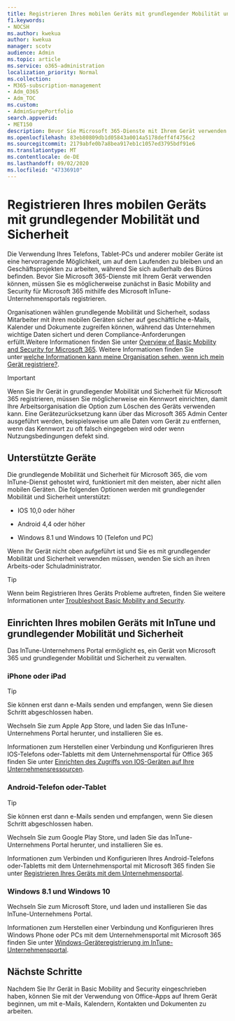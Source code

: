 ```yaml
---
title: Registrieren Ihres mobilen Geräts mit grundlegender Mobilität und Sicherheit
f1.keywords:
- NOCSH
ms.author: kwekua
author: kwekua
manager: scotv
audience: Admin
ms.topic: article
ms.service: o365-administration
localization_priority: Normal
ms.collection:
- M365-subscription-management
- Adm_O365
- Adm_TOC
ms.custom:
- AdminSurgePortfolio
search.appverid:
- MET150
description: Bevor Sie Microsoft 365-Dienste mit Ihrem Gerät verwenden können, müssen Sie es möglicherweise zunächst in Basic Mobility and Security für Microsoft 365 registrieren.
ms.openlocfilehash: 83eb80809db1d05843a0014a5178deff4f4756c2
ms.sourcegitcommit: 2179abfe0b7a8bea917eb1c1057ed3795bdf91e6
ms.translationtype: MT
ms.contentlocale: de-DE
ms.lasthandoff: 09/02/2020
ms.locfileid: "47336910"
---
```

# <a name="enroll-your-mobile-device-using-basic-mobility-and-security"></a>Registrieren Ihres mobilen Geräts mit grundlegender Mobilität und Sicherheit

Die Verwendung Ihres Telefons, Tablet-PCs und anderer mobiler Geräte ist eine hervorragende Möglichkeit, um auf dem Laufenden zu bleiben und an Geschäftsprojekten zu arbeiten, während Sie sich außerhalb des Büros befinden. Bevor Sie Microsoft 365-Dienste mit Ihrem Gerät verwenden können, müssen Sie es möglicherweise zunächst in Basic Mobility and Security für Microsoft 365 mithilfe des Microsoft InTune-Unternehmensportals registrieren.

Organisationen wählen grundlegende Mobilität und Sicherheit, sodass Mitarbeiter mit ihren mobilen Geräten sicher auf geschäftliche e-Mails, Kalender und Dokumente zugreifen können, während das Unternehmen wichtige Daten sichert und deren Compliance-Anforderungen erfüllt.Weitere Informationen finden Sie unter [Overview of Basic Mobility and Security for Microsoft 365](overview-of-basic-mobility-and-security-for-microsoft-365.md). Weitere Informationen finden Sie unter [welche Informationen kann meine Organisation sehen, wenn ich mein Gerät registriere?](https://docs.microsoft.com/intune-user-help/what-info-can-your-company-see-when-you-enroll-your-device-in-intune).

>[!IMPORTANT] 
>Wenn Sie Ihr Gerät in grundlegender Mobilität und Sicherheit für Microsoft 365 registrieren, müssen Sie möglicherweise ein Kennwort einrichten, damit Ihre Arbeitsorganisation die Option zum Löschen des Geräts verwenden kann. Eine Gerätezurücksetzung kann über das Microsoft 365 Admin Center ausgeführt werden, beispielsweise um alle Daten vom Gerät zu entfernen, wenn das Kennwort zu oft falsch eingegeben wird oder wenn Nutzungsbedingungen defekt sind.

## <a name="supported-devices"></a>Unterstützte Geräte

Die grundlegende Mobilität und Sicherheit für Microsoft 365, die vom InTune-Dienst gehostet wird, funktioniert mit den meisten, aber nicht allen mobilen Geräten. Die folgenden Optionen werden mit grundlegender Mobilität und Sicherheit unterstützt:

- IOS 10,0 oder höher
    
- Android 4,4 oder höher
    
- Windows 8.1 und Windows 10 (Telefon und PC)
    
Wenn Ihr Gerät nicht oben aufgeführt ist und Sie es mit grundlegender Mobilität und Sicherheit verwenden müssen, wenden Sie sich an ihren Arbeits-oder Schuladministrator.

>[!TIP] 
>Wenn beim Registrieren Ihres Geräts Probleme auftreten, finden Sie weitere Informationen unter [Troubleshoot Basic Mobility and Security](troubleshoot-basic-mobility-and-security.md).

## <a name="set-up-your-mobile-device-with-intune-and-basic-mobility-and-security"></a>Einrichten Ihres mobilen Geräts mit InTune und grundlegender Mobilität und Sicherheit

Das InTune-Unternehmens Portal ermöglicht es, ein Gerät von Microsoft 365 und grundlegender Mobilität und Sicherheit zu verwalten.

### <a name="iphone-or-ipad"></a>iPhone oder iPad

>[!TIP]
>Sie können erst dann e-Mails senden und empfangen, wenn Sie diesen Schritt abgeschlossen haben.

Wechseln Sie zum Apple App Store, und laden Sie das InTune-Unternehmens Portal herunter, und installieren Sie es.

Informationen zum Herstellen einer Verbindung und Konfigurieren Ihres IOS-Telefons oder-Tabletts mit dem Unternehmensportal für Office 365 finden Sie unter [Einrichten des Zugriffs von IOS-Geräten auf Ihre Unternehmensressourcen](https://go.microsoft.com/fwlink/?linkid=875316).

### <a name="android-phone-or-tablet"></a>Android-Telefon oder-Tablet

>[!TIP]
>Sie können erst dann e-Mails senden und empfangen, wenn Sie diesen Schritt abgeschlossen haben.

Wechseln Sie zum Google Play Store, und laden Sie das InTune-Unternehmens Portal herunter, und installieren Sie es.

Informationen zum Verbinden und Konfigurieren Ihres Android-Telefons oder-Tabletts mit dem Unternehmensportal mit Microsoft 365 finden Sie unter [Registrieren Ihres Geräts mit dem Unternehmensportal](https://go.microsoft.com/fwlink/?linkid=875317).

### <a name="windows-81-and-windows-10"></a>Windows 8.1 und Windows 10

Wechseln Sie zum Microsoft Store, und laden und installieren Sie das InTune-Unternehmens Portal.

Informationen zum Herstellen einer Verbindung und Konfigurieren Ihres Windows Phone oder PCs mit dem Unternehmensportal mit Microsoft 365 finden Sie unter [Windows-Geräteregistrierung im InTune-Unternehmensportal](https://docs.microsoft.com/intune-user-help/windows-enrollment-company-portal).

## <a name="whats-next"></a>Nächste Schritte

Nachdem Sie Ihr Gerät in Basic Mobility and Security eingeschrieben haben, können Sie mit der Verwendung von Office-Apps auf Ihrem Gerät beginnen, um mit e-Mails, Kalendern, Kontakten und Dokumenten zu arbeiten.
